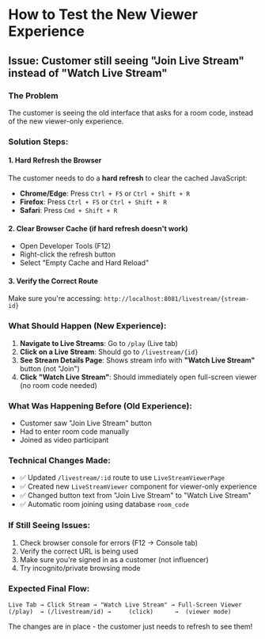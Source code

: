 # How to Test the New Viewer Experience

## Issue: Customer still seeing "Join Live Stream" instead of "Watch Live Stream"

### The Problem
The customer is seeing the old interface that asks for a room code, instead of the new viewer-only experience.

### Solution Steps:

#### 1. **Hard Refresh the Browser**
The customer needs to do a **hard refresh** to clear the cached JavaScript:
- **Chrome/Edge**: Press `Ctrl + F5` or `Ctrl + Shift + R`
- **Firefox**: Press `Ctrl + F5` or `Ctrl + Shift + R`
- **Safari**: Press `Cmd + Shift + R`

#### 2. **Clear Browser Cache** (if hard refresh doesn't work)
- Open Developer Tools (F12)
- Right-click the refresh button
- Select "Empty Cache and Hard Reload"

#### 3. **Verify the Correct Route**
Make sure you're accessing: `http://localhost:8081/livestream/{stream-id}`

### What Should Happen (New Experience):

1. **Navigate to Live Streams**: Go to `/play` (Live tab)
2. **Click on a Live Stream**: Should go to `/livestream/{id}` 
3. **See Stream Details Page**: Shows stream info with **"Watch Live Stream"** button (not "Join")
4. **Click "Watch Live Stream"**: Should immediately open full-screen viewer (no room code needed)

### What Was Happening Before (Old Experience):
- Customer saw "Join Live Stream" button
- Had to enter room code manually
- Joined as video participant

### Technical Changes Made:
- ✅ Updated `/livestream/:id` route to use `LiveStreamViewerPage`
- ✅ Created new `LiveStreamViewer` component for viewer-only experience
- ✅ Changed button text from "Join Live Stream" to "Watch Live Stream"
- ✅ Automatic room joining using database `room_code`

### If Still Seeing Issues:
1. Check browser console for errors (F12 → Console tab)
2. Verify the correct URL is being used
3. Make sure you're signed in as a customer (not influencer)
4. Try incognito/private browsing mode

### Expected Final Flow:
```
Live Tab → Click Stream → "Watch Live Stream" → Full-Screen Viewer
(/play)  → (/livestream/id) →     (click)      →  (viewer mode)
```

The changes are in place - the customer just needs to refresh to see them!
